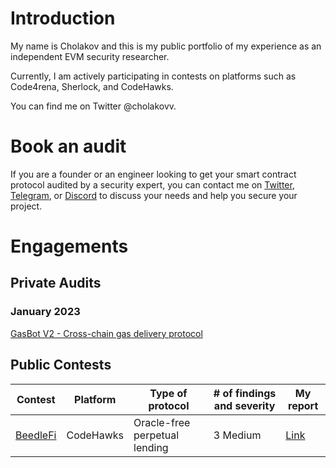 # Introduction
My name is Cholakov and this is my public portfolio of my experience as an independent EVM security researcher.

Currently, I am actively participating in contests on platforms such as Code4rena, Sherlock, and CodeHawks.

You can find me on Twitter @cholakovv.

# Book an audit

If you are a founder or an engineer looking to get your smart contract protocol audited by a security expert, you can contact me on [Twitter](https://twitter.com/cholakovv), [Telegram](https://t.me/cholakovv), or [Discord]( discord.com/users/972547536470540359) to discuss your needs and help you secure your project.

# Engagements

## Private Audits

### January 2023

[GasBot V2 - Cross-chain gas delivery protocol](./reports/solo/GasBotV2.md)

## Public Contests

| Contest | Platform  | Type of protocol              | # of findings and severity | My report |
| ------- | --------- | ----------------------------- | -------------------------- | --------- |
| [BeedleFi](https://www.codehawks.com/contests/clkbo1fa20009jr08nyyf9wbx) | CodeHawks | Oracle-free perpetual lending | 3 Medium | [Link]() |

